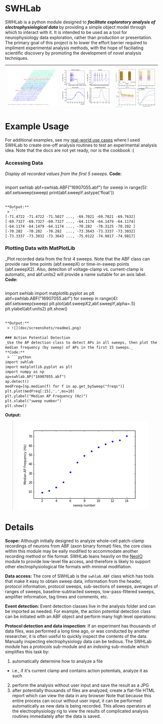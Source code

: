 # SWHLab
SWHLab is a python module designed to ***facilitate exploratory analysis of electrophysiological data*** by providing a simple object model through which to interact with it. It is intended to be used as a tool for neurophysiology data exploration, rather than production or presentation. The primary goal of this project is to lower the effort barrier required to impliment experimental analysis methods, with the hope of faciliating scientific discovery by promoting the development of novel analysis techniques. 

![](doc/screenshot4.png) | ![](doc/screenshot5.png) | ![](doc/screenshot6.png) 
---|---|---

# Example Usage
For additional examples, see my [real-world use cases](doc/uses) where I used SWHLab to create one-off analysis routines to test an experimental analysis idea. Note that the docs are not yet ready, nor is the cookbook :(

### Accessing Data
_Display all recorded values from the first 5 sweeps._
**Code:**
 > ```python
import swhlab
abf=swhlab.ABF("16907055.abf")
for sweep in range(5):
    abf.setsweep(sweep)
    print(abf.sweepY.astype('float'))
```

**Output:**
 > ```
[-71.4722 -71.4722 -71.5027 ..., -69.7021 -69.7021 -69.7632]
[-69.7327 -69.7327 -69.7327 ..., -64.1174 -64.1479 -64.1174]
[-64.1174 -64.1479 -64.1174 ..., -70.282  -70.3125 -70.282 ]
[-70.282  -70.282  -70.282  ..., -73.3643 -73.3337 -73.3032]
[-73.3337 -73.3032 -73.3643 ..., -75.0122 -74.9817 -74.9817]
```

### Plotting Data with MatPlotLib
_Plot recorded data from the first 4 sweeps. Note that the ABF class can provide raw time points (abf.sweepX) or time-in-sweep points (abf.sweepX2). Also, deteciton of voltage-clamp vs. current-clamp is automatic, and abf.units2 will provide a name suitable for an axis label.
**Code:**
 > ```python
import swhlab
import matplotlib.pyplot as plt
abf=swhlab.ABF("16907055.abf")
for sweep in range(4):
    abf.setsweep(sweep)
    plt.plot(abf.sweepX2,abf.sweepY,alpha=.5)
plt.ylabel(abf.units2)
plt.show()
```

**Output:**
 > ![](doc/screenshots/readme1.png)

### Action Potential Detection
_Use the AP detection class to detect APs in all sweeps, then plot the median frequency (by sweep) of APs in the first 15 sweeps._
**Code:**
 > ```python
import swhlab
import matplotlib.pyplot as plt
import numpy as np
ap=swhlab.AP("16907055.abf")
ap.detect()
medFreq=[np.median(f) for f in ap.get_bySweep("freqs")]
plt.plot(medFreq[:15],'.',ms=10)
plt.ylabel("Median AP Frequency (Hz)")
plt.xlabel("sweep number")
plt.show()
```

**Output:**
 > ![](doc/screenshots/readme3.png)

# Details

**Scope:** Although initially designed to analyze whole-cell patch-clamp recordings of neurons from ABF (axon binary format) files, the core class within this module may be eaily modified to accommodate another recording method or file format. SWHLab leans heavily on the [NeoIO](https://pythonhosted.org/neo/io.html) module to provide low-level file access, and therefore is likely to support other electrophysiological file formats with minimal modifiation.

**Data access:** The core of SWHLab is the `swhlab.ABF` class which has tools that make it easy to obtain sweep data, information from the header, protocol information, protocol sweeps, sub-sections of sweeps, averages of ranges of sweeps, baseline-subtracted sweeps, low-pass-filtered sweeps, amplifier information, tag times and comments, etc.

**Event detection:** Event detection classes live in the analysis folder and can be imported as needed. For example, the action potential detection class can be initiated with an ABF object and perform many high level operations:

**Protocol detection and data inspection:** If an experiment has thousands of data files, was performed a long time ago, or was conducted by another researcher, it is often useful to quickly inspect the contents of the data. Manually inspecting electrophysiology data can be tedious. The SWHLab module has a _protocols_ sub-module and an _indexing_ sub-module which simplifies this task by:
 1. automatically determine how to analyze a file
  * i.e., if it's current clamp and contains action potentials, analyze it as such
 2. perform the analysis without user input and save the result as a JPG
 3. after potentially thousands of files are analyzed, create a flat-file HTML report which can view the data in any browser
Note that because this entire process can occur without user input, it can be performed automatically as new data is being recorded. This allows operators at the electrophysiology rig to view the results of complicated analysis routines immediately after the data is saved.
